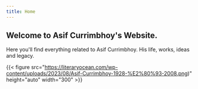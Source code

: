 ```yaml
---
title: Home
---
```

## Welcome to Asif Currimbhoy's Website. 

Here you'll find everything related to Asif Currimbhoy. His life, works, ideas and legacy. 

{{< figure src="https://literaryocean.com/wp-content/uploads/2023/08/Asif-Currimbhoy-1928-%E2%80%93-2008.png)" height="auto" width="300" >}}
